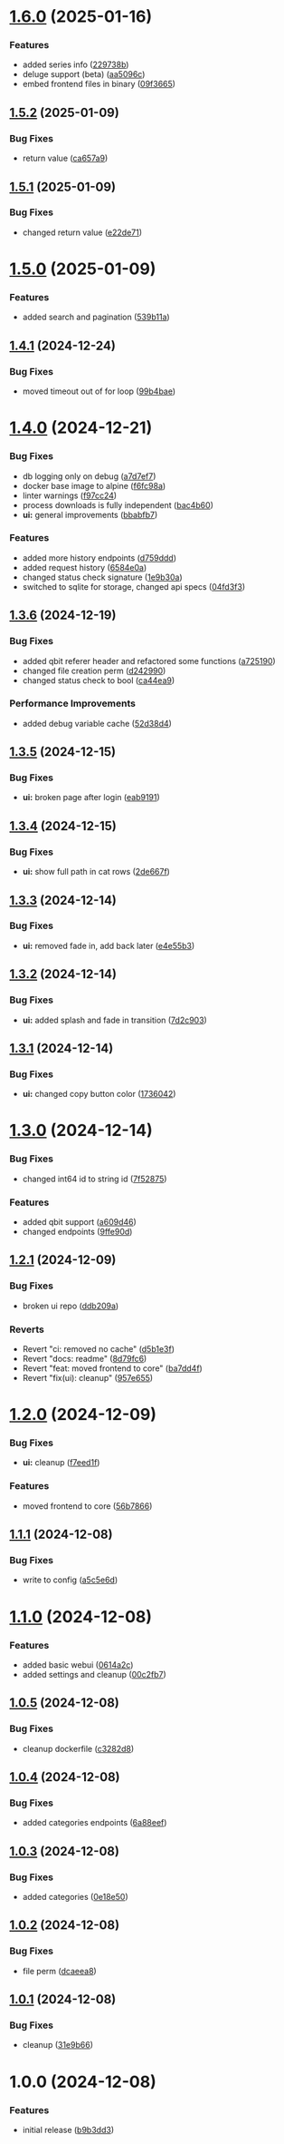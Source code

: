 # [1.6.0](https://github.com/RA341/gouda/compare/v1.5.2...v1.6.0) (2025-01-16)


### Features

* added series info ([229738b](https://github.com/RA341/gouda/commit/229738b64ae7603b197164de1a7d4491018ba348))
* deluge support (beta) ([aa5096c](https://github.com/RA341/gouda/commit/aa5096ce2081b8a768bfcfcd23449730abb64a30))
* embed frontend files in binary ([09f3665](https://github.com/RA341/gouda/commit/09f36653a8e5d58089b8c0e33efbbba3a21c6b25))

## [1.5.2](https://github.com/RA341/gouda/compare/v1.5.1...v1.5.2) (2025-01-09)


### Bug Fixes

* return value ([ca657a9](https://github.com/RA341/gouda/commit/ca657a9544df31fdf6f5028cb028b9803d69151e))

## [1.5.1](https://github.com/RA341/gouda/compare/v1.5.0...v1.5.1) (2025-01-09)


### Bug Fixes

* changed return value ([e22de71](https://github.com/RA341/gouda/commit/e22de71baa529db7fc63429d1e6adbfbcaf31bc6))

# [1.5.0](https://github.com/RA341/gouda/compare/v1.4.1...v1.5.0) (2025-01-09)


### Features

* added search and pagination ([539b11a](https://github.com/RA341/gouda/commit/539b11a5b04fa1f05a1112cc3b650299fa2a0ac9))

## [1.4.1](https://github.com/RA341/gouda/compare/v1.4.0...v1.4.1) (2024-12-24)


### Bug Fixes

* moved timeout out of for loop ([99b4bae](https://github.com/RA341/gouda/commit/99b4bae40b032e895fada8d48d1f2b574a651480))

# [1.4.0](https://github.com/RA341/gouda/compare/v1.3.6...v1.4.0) (2024-12-21)


### Bug Fixes

* db logging only on debug ([a7d7ef7](https://github.com/RA341/gouda/commit/a7d7ef7bea4a2234bb83abf16e4a68ae0fd5f76c))
* docker base image to alpine ([f6fc98a](https://github.com/RA341/gouda/commit/f6fc98a9f32e997f79c5aa8b1753b9e833fdbe8d))
* linter warnings ([f97cc24](https://github.com/RA341/gouda/commit/f97cc24707ee268ff0acdad4a6d4b888fee139b8))
* process downloads is fully independent ([bac4b60](https://github.com/RA341/gouda/commit/bac4b60e34e90509ca0997061494d6dce1a0e941))
* **ui:** general improvements ([bbabfb7](https://github.com/RA341/gouda/commit/bbabfb7ad747b9d00006f00d9a693f60aa0a5f0d))


### Features

* added more history endpoints ([d759ddd](https://github.com/RA341/gouda/commit/d759ddd856b890d5e3fedc855f9a8005d16a4029))
* added request history ([6584e0a](https://github.com/RA341/gouda/commit/6584e0ab2fc9415b874698ab1b913d7b548e14f0))
* changed status check signature ([1e9b30a](https://github.com/RA341/gouda/commit/1e9b30a4d9f6a448f157335dce2ee6c6f3f07330))
* switched to sqlite for storage, changed api specs ([04fd3f3](https://github.com/RA341/gouda/commit/04fd3f3718c8977fbc04345dfb14128890d5dda7))

## [1.3.6](https://github.com/RA341/gouda/compare/v1.3.5...v1.3.6) (2024-12-19)


### Bug Fixes

* added qbit referer header and refactored some functions ([a725190](https://github.com/RA341/gouda/commit/a7251901126ff075a0a5f6558d49cc29927bb972))
* changed file creation perm ([d242990](https://github.com/RA341/gouda/commit/d242990525cb28d0e9c2dc2f457b87cc2ae72fe0))
* changed status check to bool ([ca44ea9](https://github.com/RA341/gouda/commit/ca44ea9de2cf2fd52504e7f327c032250e33acbd))


### Performance Improvements

* added debug variable cache ([52d38d4](https://github.com/RA341/gouda/commit/52d38d40fca517329c1b51deb9ae33e23c13aff7))

## [1.3.5](https://github.com/RA341/gouda/compare/v1.3.4...v1.3.5) (2024-12-15)


### Bug Fixes

* **ui:** broken page after login ([eab9191](https://github.com/RA341/gouda/commit/eab9191ae42a199d3fe88422d00cb6ae51da56e7))

## [1.3.4](https://github.com/RA341/gouda/compare/v1.3.3...v1.3.4) (2024-12-15)


### Bug Fixes

* **ui:** show full path in cat rows ([2de667f](https://github.com/RA341/gouda/commit/2de667f038d51f7447ccf47868f0bec90351e865))

## [1.3.3](https://github.com/RA341/gouda/compare/v1.3.2...v1.3.3) (2024-12-14)


### Bug Fixes

* **ui:** removed fade in, add back later ([e4e55b3](https://github.com/RA341/gouda/commit/e4e55b30775f19270ac18133412d75967f5bbf13))

## [1.3.2](https://github.com/RA341/gouda/compare/v1.3.1...v1.3.2) (2024-12-14)


### Bug Fixes

* **ui:** added splash and fade in transition ([7d2c903](https://github.com/RA341/gouda/commit/7d2c9035ba2b8094bbf6dc5f447f60b9af8357ae))

## [1.3.1](https://github.com/RA341/gouda/compare/v1.3.0...v1.3.1) (2024-12-14)


### Bug Fixes

* **ui:** changed copy button color ([1736042](https://github.com/RA341/gouda/commit/1736042083f376af191d6d3b800948abb76ff38d))

# [1.3.0](https://github.com/RA341/gouda/compare/v1.2.1...v1.3.0) (2024-12-14)


### Bug Fixes

* changed int64 id to string id ([7f52875](https://github.com/RA341/gouda/commit/7f52875b5c22b64642d91eed8390fea0e497714a))


### Features

* added qbit support ([a609d46](https://github.com/RA341/gouda/commit/a609d46a238b09c5b2164132ceb934617abb6386))
* changed endpoints ([9ffe90d](https://github.com/RA341/gouda/commit/9ffe90dd9d32cfab6fd856b27e8aa88fa16deed2))

## [1.2.1](https://github.com/RA341/gouda/compare/v1.2.0...v1.2.1) (2024-12-09)


### Bug Fixes

* broken ui repo ([ddb209a](https://github.com/RA341/gouda/commit/ddb209aa4759ed3b2dcc73964231501990d0df60))


### Reverts

* Revert "ci: removed no cache" ([d5b1e3f](https://github.com/RA341/gouda/commit/d5b1e3fe5b968a8fdd06cf1da06c429a115ee62b))
* Revert "docs: readme" ([8d79fc6](https://github.com/RA341/gouda/commit/8d79fc687ea2d1aeeecc71afc8e61f20c74528c2))
* Revert "feat: moved frontend to core" ([ba7dd4f](https://github.com/RA341/gouda/commit/ba7dd4f2c8218e34629ecc079ef33aa80a00c3e8))
* Revert "fix(ui): cleanup" ([957e655](https://github.com/RA341/gouda/commit/957e6554650a8e120527125d684c2c6da255603e))

# [1.2.0](https://github.com/RA341/gouda/compare/v1.1.1...v1.2.0) (2024-12-09)


### Bug Fixes

* **ui:** cleanup ([f7eed1f](https://github.com/RA341/gouda/commit/f7eed1fac255939b6f6770e4489e9f489ebfd4ac))


### Features

* moved frontend to core ([56b7866](https://github.com/RA341/gouda/commit/56b78662cd97d4ad6f258404eb101069545db057))

## [1.1.1](https://github.com/RA341/gouda/compare/v1.1.0...v1.1.1) (2024-12-08)


### Bug Fixes

* write to config ([a5c5e6d](https://github.com/RA341/gouda/commit/a5c5e6df8fda467edd877c61a46e76e2eef40b7a))

# [1.1.0](https://github.com/RA341/gouda/compare/v1.0.5...v1.1.0) (2024-12-08)


### Features

* added basic webui ([0614a2c](https://github.com/RA341/gouda/commit/0614a2c20527f8f32d8600ba344355cac8415f32))
* added settings and cleanup ([00c2fb7](https://github.com/RA341/gouda/commit/00c2fb733d0d42550d9248244db51b7529601124))

## [1.0.5](https://github.com/RA341/gouda/compare/v1.0.4...v1.0.5) (2024-12-08)


### Bug Fixes

* cleanup dockerfile ([c3282d8](https://github.com/RA341/gouda/commit/c3282d8868a3f556b9e59f56ee087091b82c117a))

## [1.0.4](https://github.com/RA341/gouda/compare/v1.0.3...v1.0.4) (2024-12-08)


### Bug Fixes

* added categories endpoints ([6a88eef](https://github.com/RA341/gouda/commit/6a88eef700e93c16fe5395b89318eccbd0392750))

## [1.0.3](https://github.com/RA341/gouda/compare/v1.0.2...v1.0.3) (2024-12-08)


### Bug Fixes

* added categories ([0e18e50](https://github.com/RA341/gouda/commit/0e18e5083041ffef782b0029235e3563f37fd891))

## [1.0.2](https://github.com/RA341/gouda/compare/v1.0.1...v1.0.2) (2024-12-08)


### Bug Fixes

* file perm ([dcaeea8](https://github.com/RA341/gouda/commit/dcaeea819fc73a4ca202195020be8ae5621cc63c))

## [1.0.1](https://github.com/RA341/gouda/compare/v1.0.0...v1.0.1) (2024-12-08)


### Bug Fixes

* cleanup ([31e9b66](https://github.com/RA341/gouda/commit/31e9b6655df4af15d466bc8f5fffe181cae75d94))

# 1.0.0 (2024-12-08)


### Features

* initial release ([b9b3dd3](https://github.com/RA341/gouda/commit/b9b3dd3fba104a483d72f0b495f417b50dbe0b2c))
